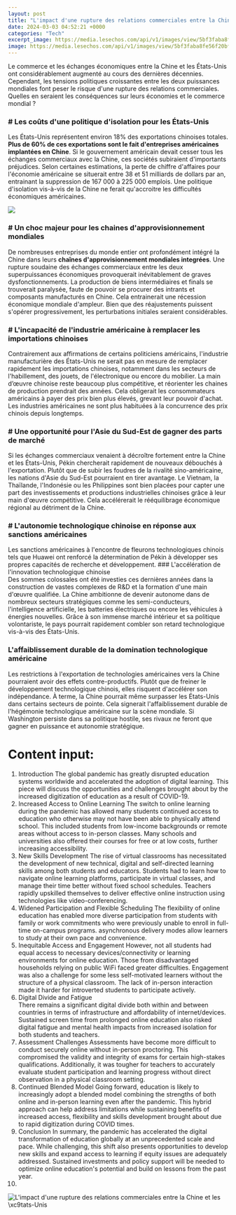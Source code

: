 ```yaml
---
layout: post
title: "L'impact d'une rupture des relations commerciales entre la Chine et les \xc9tats-Unis"
date: 2024-03-03 04:52:21 +0000
categories: "Tech"
excerpt_image: https://media.lesechos.com/api/v1/images/view/5bf3faba8fe56f20bf4fa438/1280x720/2196132-ces-produits-victimes-de-la-guerre-commerciale-web-tete-0302066779879.jpg
image: https://media.lesechos.com/api/v1/images/view/5bf3faba8fe56f20bf4fa438/1280x720/2196132-ces-produits-victimes-de-la-guerre-commerciale-web-tete-0302066779879.jpg
---
```


Le commerce et les échanges économiques entre la Chine et les États-Unis ont considérablement augmenté au cours des dernières décennies. Cependant, les tensions politiques croissantes entre les deux puissances mondiales font peser le risque d'une rupture des relations commerciales. Quelles en seraient les conséquences sur leurs économies et le commerce mondial ?
### # Les coûts d'une politique d'isolation pour les États-Unis 
Les États-Unis représentent environ 18% des exportations chinoises totales. **Plus de 60% de ces exportations sont le fait d'entreprises américaines implantées en Chine**. Si le gouvernement américain devait cesser tous les échanges commerciaux avec la Chine, ces sociétés subiraient d'importants préjudices. Selon certaines estimations, la perte de chiffre d'affaires pour l'économie américaine se situerait entre 38 et 51 milliards de dollars par an, entrainant la suppression de 167 000 à 225 000 emplois. Une politique d'isolation vis-à-vis de la Chine ne ferait qu'accroitre les difficultés économiques américaines.  

![](https://i.la-croix.com/729x486/smart/2019/06/02/1201026157/Chine-Etats-Unis-entreesdebut-2018-guerre-commerciale-frontale_0.jpg)
### # Un choc majeur pour les chaines d'approvisionnement mondiales
De nombreuses entreprises du monde entier ont profondément intégré la Chine dans leurs **chaînes d'approvisionnement mondiales integrées**. Une rupture soudaine des échanges commerciaux entre les deux superpuissances économiques provoquerait inévitablement de graves dysfonctionnements. La production de biens intermédiaires et finals se trouverait paralysée, faute de pouvoir se procurer des intrants et composants manufacturés en Chine. Cela entrainerait une récession économique mondiale d'ampleur. Bien que des réajustements puissent s'opérer progressivement, les perturbations initiales seraient considérables.
### # L'incapacité de l'industrie américaine à remplacer les importations chinoises 
Contrairement aux affirmations de certains politiciens américains, l'industrie manufacturière des États-Unis ne serait pas en mesure de remplacer rapidement les importations chinoises, notamment dans les secteurs de l'habillement, des jouets, de l'électronique ou encore du mobilier. La main d’œuvre chinoise reste beaucoup plus compétitive, et réorienter les chaines de production prendrait des années. Cela obligerait les consommateurs américains à payer des prix bien plus élevés, grevant leur pouvoir d'achat. Les industries américaines ne sont plus habituées à la concurrence des prix chinois depuis longtemps.
### # Une opportunité pour l'Asie du Sud-Est de gagner des parts de marché
Si les échanges commerciaux venaient à décroître fortement entre la Chine et les États-Unis, Pékin chercherait rapidement de nouveaux débouchés à l'exportation. Plutôt que de subir les foudres de la rivalité sino-américaine, les nations d'Asie du Sud-Est pourraient en tirer avantage. Le Vietnam, la Thaïlande, l'Indonésie ou les Philippines sont bien placées pour capter une part des investissements et productions industrielles chinoises grâce à leur main d'œuvre compétitive. Cela accélérerait le rééquilibrage économique régional au détriment de la Chine.
### # L'autonomie technologique chinoise en réponse aux sanctions américaines
Les sanctions américaines à l'encontre de fleurons technologiques chinois tels que Huawei ont renforcé la détermination de Pékin à développer ses propres capacités de recherche et développement. ### L'accélération de l'innovation technologique chinoise  
Des sommes colossales ont été investies ces dernières années dans la construction de vastes complexes de R&D et la formation d'une main d'œuvre qualifiée. La Chine ambitionne de devenir autonome dans de nombreux secteurs stratégiques comme les semi-conducteurs, l'intelligence artificielle, les batteries électriques ou encore les véhicules à énergies nouvelles. Grâce à son immense marché intérieur et sa politique volontariste, le pays pourrait rapidement combler son retard technologique vis-à-vis des États-Unis. 
### L'affaiblissement durable de la domination technologique américaine
Les restrictions à l'exportation de technologies américaines vers la Chine pourraient avoir des effets contre-productifs. Plutôt que de freiner le développement technologique chinois, elles risquent d'accélérer son indépendance. À terme, la Chine pourrait même surpasser les États-Unis dans certains secteurs de pointe. Cela signerait l'affaiblissement durable de l'hégémonie technologique américaine sur la scène mondiale. Si Washington persiste dans sa politique hostile, ses rivaux ne feront que gagner en puissance et autonomie stratégique.
# Content input:
1. Introduction
The global pandemic has greatly disrupted education systems worldwide and accelerated the adoption of digital learning. This piece will discuss the opportunities and challenges brought about by the increased digitization of education as a result of COVID-19.
2. Increased Access to Online Learning
The switch to online learning during the pandemic has allowed many students continued access to education who otherwise may not have been able to physically attend school. This included students from low-income backgrounds or remote areas without access to in-person classes. Many schools and universities also offered their courses for free or at low costs, further increasing accessibility. 
3. New Skills Development 
The rise of virtual classrooms has necessitated the development of new technical, digital and self-directed learning skills among both students and educators. Students had to learn how to navigate online learning platforms, participate in virtual classes, and manage their time better without fixed school schedules. Teachers rapidly upskilled themselves to deliver effective online instruction using technologies like video-conferencing.
4. Widened Participation and Flexible Scheduling
The flexibility of online education has enabled more diverse participation from students with family or work commitments who were previously unable to enroll in full-time on-campus programs. asynchronous delivery modes allow learners to study at their own pace and convenience.
5. Inequitable Access and Engagement
However, not all students had equal access to necessary devices/connectivity or learning environments for online education. Those from disadvantaged households relying on public WiFi faced greater difficulties. Engagement was also a challenge for some less self-motivated learners without the structure of a physical classroom. The lack of in-person interaction made it harder for introverted students to participate actively.
6. Digital Divide and Fatigue  
There remains a significant digital divide both within and between countries in terms of infrastructure and affordability of internet/devices. Sustained screen time from prolonged online education also risked digital fatigue and mental health impacts from increased isolation for both students and teachers. 
7. Assessment Challenges
Assessments have become more difficult to conduct securely online without in-person proctoring. This compromised the validity and integrity of exams for certain high-stakes qualifications. Additionally, it was tougher for teachers to accurately evaluate student participation and learning progress without direct observation in a physical classroom setting.
8. Continued Blended Model
Going forward, education is likely to increasingly adopt a blended model combining the strengths of both online and in-person learning even after the pandemic. This hybrid approach can help address limitations while sustaining benefits of increased access, flexibility and skills development brought about due to rapid digitization during COVID times.
9. Conclusion
In summary, the pandemic has accelerated the digital transformation of education globally at an unprecedented scale and pace. While challenging, this shift also presents opportunities to develop new skills and expand access to learning if equity issues are adequately addressed. Sustained investments and policy support will be needed to optimize online education's potential and build on lessons from the past year.
10. 
![L'impact d'une rupture des relations commerciales entre la Chine et les \xc9tats-Unis](https://media.lesechos.com/api/v1/images/view/5bf3faba8fe56f20bf4fa438/1280x720/2196132-ces-produits-victimes-de-la-guerre-commerciale-web-tete-0302066779879.jpg)